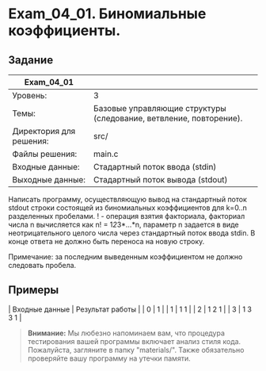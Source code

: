 # Exam_04_01. Биномиальные коэффициенты.

## Задание
| Exam_04_01 | |
| ------ | ------- |
| Уровень: | 3 |
| Темы: | Базовые управляющие структуры (следование, ветвление, повторение). |
| Директория для решения: | src/ |
| Файлы решения: | main.c |
| Входные данные: | Стадартный поток ввода (stdin) |
| Выходные данные: | Стадартный поток вывода (stdout) |

Написать программу, осуществляющую вывод на стандартный поток stdout строки состоящей из биномиальных коэффициентов для k=0..n разделенных пробелами. ! - операция взятия факториала, факториал числа n вычисляется как n! = 1*2*3*...*n, параметр n задается в виде неотрицательного целого числа через стандартный поток ввода stdin. В конце ответа не должно быть переноса на новую строку.

Примечание: за последним выведенным коэффициентом не должно следовать пробела.

## Примеры

| Входные данные | Результат работы |
| 0 | 1 |
| 1 | 1 1 |
| 2 | 1 2 1 |
| 3 | 1 3 3 1 |

> **Внимание:** Мы любезно напоминаем вам, что процедура тестирования вашей программы включает анализ стиля кода. Пожалуйста, загляните в папку "materials/". Также обязательно проверяйте вашу программу на утечки памяти.